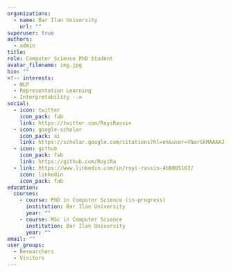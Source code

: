 ```yaml
---
organizations:
  - name: Bar Ilan University
    url: ""
superuser: true
authors:
  - admin
title:
role: Computer Science PhD Student
avatar_filename: img.jpg
bio: ""
<!-- interests:
  - NLP
  - Representation Learning
  - Interpretability -->
social:
  - icon: twitter
    icon_pack: fab
    link: https://twitter.com/RoyiRassin
  - icon: google-scholar
    icon_pack: ai
    link: https://scholar.google.com/citations?hl=en&user=YNarSkMAAAAJ
  - icon: github
    icon_pack: fab
    link: https://github.com/RoyiRa
  - link: https://www.linkedin.com/in/royi-rassin-4b8085163/
    icon: linkedin
    icon_pack: fab
education:
  courses:
    - course: PhD in Computer Science (in-progress)
      institution: Bar Ilan University
      year: ""
    - course: MSc in Computer Science
      institution: Bar Ilan University
      year: ""    
email: ""
user_groups:
  - Researchers
  - Visitors
---
```

<!-- Hey! I am a first year PhD student in the [Natural Language Processing Lab](https://biu-nlp.github.io/) at Bar-Ilan University, supervised by [prof. Yoav Goldberg](https://u.cs.biu.ac.il/~yogo/).

I am interested in representation learning, analysis and interpretability of neural models, and the syntactic abilities of NNs. Specifically, I am interested in the way neural models learn distributed representations that encode structured information, in the way they utillize those representatons to solve tasks, and in our ability to control their content and map them back to interpretable concepts. 

During my MSc, I have been studying the ability of NNs to acquire syntax without explicit supervision. During my PhD, I have been mainly working on developing techniques to selectively control the information encoded in neural representations, with some fun linguistic sidetours. 

My CV is available [here](cv/cv.pdf). -->
